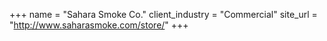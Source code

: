 +++
name = "Sahara Smoke Co."
client_industry = "Commercial"
site_url = "http://www.saharasmoke.com/store/"
+++